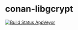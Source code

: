# conan-libgcrypt
[![Build Status AppVeyor](https://ci.appveyor.com/api/projects/status/github/qtwebkit/conan-libgcrypt?branch=stable%2F1.1.33&svg=true)](https://ci.appveyor.com/project/annulen/conan-libgcrypt)
